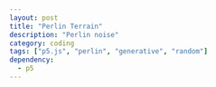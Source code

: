 ```yaml
---
layout: post
title: "Perlin Terrain"
description: "Perlin noise"
category: coding
tags: ["p5.js", "perlin", "generative", "random"]
dependency:
  - p5
---
```



<div class="p5-sketch" id="p5-canvas">
    <script type="text/javascript" src="./terrain.js"></script>
    <!-- <script type="text/javascript" src="./perlinField.js"></script> -->
</div>
